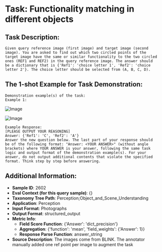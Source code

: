 # Task: Functionality matching in different objects

## Task Description:

```
Given query reference image (first image) and target image (second image). You are asked to find out which two circled points of the target image have the same or similar functionality to the two circled ones (REF1 and REF2) in the query reference image. The answer should be a dictionary that is {'Ref1': 'choice letter 1', 'Ref2': 'choice letter 2'}. The choice letter should be selected from (A, B, C, D).
```

## The 1-shot Example for Task Demonstration:

```
Demonstration example(s) of the task:
Example 1:
```

![Image](test_Functional_Correspondence_1_1.png)

![Image](test_Functional_Correspondence_1_2.png)

```
Example Response:
[PLEASE OUTPUT YOUR REASONING]
Answer: {'Ref1': 'C', 'Ref2': 'A'}
Answer the new question below. The last part of your response should be of the following format: "Answer: <YOUR ANSWER>" (without angle brackets) where YOUR ANSWER is your answer, following the same task logic and output format of the demonstration example(s). For your answer, do not output additional contents that violate the specified format. Think step by step before answering.
```

## Additional Information:

- **Sample ID**: 2602
- **Eval Context (for this query sample)**: {}
- **Taxonomy Tree Path**: Perception;Object_and_Scene_Understanding
- **Application**: Perception
- **Input Format**: Photographs
- **Output Format**: structured_output
- **Metric Info**:
  - **Field Score Function**: {'Answer': 'dict_precision'}
  - **Aggregation**: {'function': 'mean', 'field_weights': {'Answer': 1}}
  - **Response Parse Function**: answer_string
- **Source Description**: The images come from BLINK. The annotator manually added one ref point per image to augment the task
